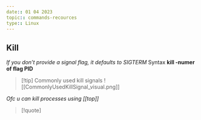 ```yaml
---
date:: 01 04 2023
topic:: commands-recources 
type:: Linux
---
```

## Kill
*If you don’t provide a signal flag, it defaults to SIGTERM*
Syntax **kill -numer of flag PID**
>[!tip] Commonly used kill signals
>![[CommonlyUsedKillSignal_visual.png]]

*Ofc u can kill processes using [[top]]*

>[!quote] 